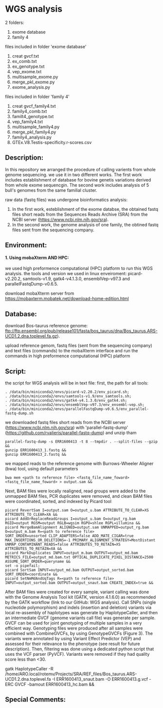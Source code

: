 # WGS analysis
 
2 folders:
1. exome database
2. family 4

files included in folder 'exome database'
1. creat gvcf.txt
2. ex_comb.txt
3. ex_genotype.txt
4. vep_exome.txt
5. multisample_exome.py
6. merge_pkl_exome.py
7. exome_analysis.py

files included in folder 'family 4'
1. creat gvcf_family4.txt
2. family4_comb.txt
3. familt4_genotype.txt
4. vep_family4.txt
5. multisample_family4.py
6. merge_pkl_family4.py
7. family4_analysis.py
8. GTEx.V8.Testis-specificity.r-scores.csv

## Description:

In this repository we arranged the procedure of calling varients from whole genome sequencing.
we use it in two different works. The first work includes establishment of database for bovine genetis 
variations derived from whole exome sequencgin. The second work includes analysis of 5 bull's genomes
from the same familial cluster. 

raw data (fastq files) was undergone bioinformatics analysis:
1. In the first work, esteblishment of the exome databse, the obtained fastq files short reads from
the Sequences Reads Archive (SRA) from the NCBI server (https://www.ncbi.nlm.nih.gov/sra).
2. In the second work, the genome analysis of one family, the obtined fastq files sent from the sequencing company.


## Environment:
#### 1. Using mobaXterm AND HPC:
we used high preformence computational (HPC) platform to run this WGS analysis.
the tools and version we used in linux enveiroment: picard-v2.20.2, samtools-v1.9, 
gatk4-v4.1.3.0, ensemblVep-v97.3 and parallelFastqDump-v0.6.5.

download mobaXterm server from https://mobaxterm.mobatek.net/download-home-edition.html

## Database:
download Bos-taurus reference genome: 
ftp://ftp.ensembl.org/pub/release101/fasta/bos_taurus/dna/Bos_taurus.ARS-UCD1.2.dna.toplevel.fa.gz).

upload reference genom, fastq files (sent from the sequencing company) and text files (commands)
to the mobaXterm interface and run the commands in high preformence computational (HPC) platform

## Script:
the script for WGS analysis will be in text file:
first, the path for all tools: 
```
. /data/bin/miniconda2/envs/picard-v2.20.2/env_picard.sh;
. /data/bin/miniconda2/envs/samtools-v1.9/env_samtools.sh;
. /data/bin/miniconda2/envs/gatk4-v4.1.3.0/env_gatk4.sh;
. /data/bin/miniconda2/envs/ensemblVep-v97.3/env_ensembl-vep.sh;
. /data/bin/miniconda2/envs/parallelFastqDump-v0.6.5/env_parallel-fastq-dump.sh
```

we downloaded fastq files short reads from the NCBI server (https://www.ncbi.nlm.nih.gov/sra)
with 'parallel-fastq-dump' (https://github.com/rvalieris/parallel-fastq-dump) and unzip tham
```
parallel-fastq-dump -s ERR1600413 -t 8 --tmpdir . --split-files --gzip &&
gunzip ERR1600413_1.fastq &&
gunzip ERR1600413_2.fastq &&
```

we mapped reads to the reference genome with Burrows-Wheeler Aligner (bwa) tool, using default parameters
```
bwa mem <path to reference file> <fastq_file_name_foward> <fastq_file_name_foward> > output.sam &&
```

Next, BAM files were locally realigned, read groups were added to the unmapped BAM files,
PCR duplicates were removed, and clean BAM files were coordinated, sorted, and indexed by Picard tool
```
picard RevertSam I=output.sam O=output_u.bam ATTRIBUTE_TO_CLEAR=XS ATTRIBUTE_TO_CLEAR=XA &&
picard AddOrReplaceReadGroups I=output_u.bam O=output_rg.bam RGID=output RGSM=output RGLB=wgsim RGPU=shlee RGPL=illumina &&
picard MergeBamAlignment ALIGNED=output.sam UNMAPPED=output_rg.bam O=output_m.bam R=<path to reference file> 
SORT_ORDER=unsorted CLIP_ADAPTERS=false ADD_MATE_CIGAR=true MAX_INSERTIONS_OR_DELETIONS=-1 PRIMARY_ALIGNMENT_STRATEGY=MostDistant UNMAP_CONTAMINANT_READS=false ATTRIBUTES_TO_RETAIN=XS ATTRIBUTES_TO_RETAIN=XA &&
picard MarkDuplicates INPUT=output_m.bam OUTPUT=output_md.bam METRICS_FILE=output_md.bam.txt OPTICAL_DUPLICATE_PIXEL_DISTANCE=2500 ASSUME_SORT_ORDER=queryname &&
set -o pipefail;
picard SortSam INPUT=output_md.bam OUTPUT=output_sorted.bam SORT_ORDER=coordinate &&
picard SetNmMdAndUqTags R=<path to reference file> INPUT=output_sorted.bam OUTPUT=output_snaut.bam CREATE_INDEX=true &&
```

After BAM files were created for every sample, variant calling was done with the Genome Analysis Tool kit (GATK, version 4.1.6.0)
as recommended by the GATK workflow (link to our GitHub: WGS analysis). Call SNPs (single nucleotide polymorphism) 
and indels (insertion and deletion) variants via local re-assembly of haplotypes was generate by HaplotypeCaller, 
and then an intermediate GVCF (genome variants call file) was generate per sample. 
GVCF can be used for joint genotyping of multiple samples in a very efficient way. 
Genotyping files were produced after all samples were combined with CombineGVCFs, by using GenotypeGVCFs (Figure 3).
The variants were annotated by using Variant Effect Predictor (VEP) and assessed for their relevance to the phenotype (see result for future description). Then, filtering was done using a dedicated python script that uses the VCF parser (PyVCF). 
Variants were removed if they had quality score less than <30.



gatk HaplotypeCaller -R /home/ARO.local/rotemv/Projects/SRA/REF_files/Bos_taurus.ARS-UCD1.2.dna.toplevel.fa -I ERR1600413_snaut.bam -O ERR1600413.g.vcf -ERC GVCF -bamout ERR1600413_hc.bam &&




## Special Comments:

